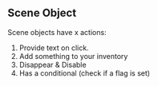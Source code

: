 ## Scene Object

Scene objects have x actions:

1. Provide text on click.
2. Add something to your inventory
3. Disappear & Disable
4. Has a conditional (check if a flag is set)


